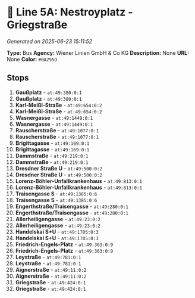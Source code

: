 # 🚌 Line 5A: Nestroyplatz - Griegstraße

*Generated on 2025-06-23 15:11:52*

**Type:** Bus
**Agency:** Wiener Linien GmbH & Co KG
**Description:** None
**URL:** None
**Color:** `#0A295D`

## Stops

1. **Gaußplatz** - `at:49:380:0:1`
2. **Gaußplatz** - `at:49:380:0:1`
3. **Karl-Meißl-Straße** - `at:49:654:0:2`
4. **Karl-Meißl-Straße** - `at:49:654:0:2`
5. **Wasnergasse** - `at:49:1449:0:1`
6. **Wasnergasse** - `at:49:1449:0:1`
7. **Rauscherstraße** - `at:49:1077:0:1`
8. **Rauscherstraße** - `at:49:1077:0:1`
9. **Brigittagasse** - `at:49:169:0:1`
10. **Brigittagasse** - `at:49:169:0:1`
11. **Dammstraße** - `at:49:219:0:1`
12. **Dammstraße** - `at:49:219:0:1`
13. **Dresdner Straße U** - `at:49:500:0:2`
14. **Dresdner Straße U** - `at:49:500:0:2`
15. **Lorenz-Böhler-Unfallkrankenhaus** - `at:49:813:0:1`
16. **Lorenz-Böhler-Unfallkrankenhaus** - `at:49:813:0:1`
17. **Traisengasse S** - `at:49:1385:0:6`
18. **Traisengasse S** - `at:49:1385:0:6`
19. **Engerthstraße/Traisengasse** - `at:49:280:0:1`
20. **Engerthstraße/Traisengasse** - `at:49:280:0:1`
21. **Allerheiligengasse** - `at:49:23:0:2`
22. **Allerheiligengasse** - `at:49:23:0:2`
23. **Handelskai S+U** - `at:49:1705:0:3`
24. **Handelskai S+U** - `at:49:1705:0:3`
25. **Friedrich-Engels-Platz** - `at:49:363:0:9`
26. **Friedrich-Engels-Platz** - `at:49:363:0:9`
27. **Leystraße** - `at:49:781:0:1`
28. **Leystraße** - `at:49:781:0:1`
29. **Aignerstraße** - `at:49:11:0:2`
30. **Aignerstraße** - `at:49:11:0:2`
31. **Griegstraße** - `at:49:424:0:1`
32. **Griegstraße** - `at:49:424:0:1`